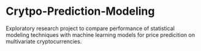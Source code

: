 # Crytpo-Prediction-Modeling

Exploratory research project to compare performance of statistical modeling techniques with machine learning models for price predicition on multivariate cryptocurrencies. 

